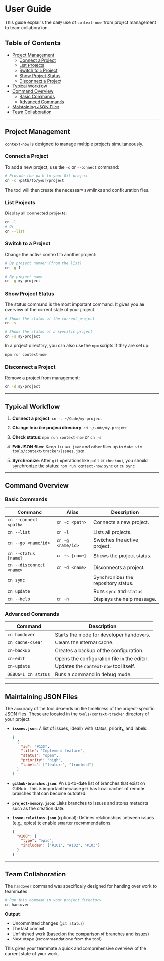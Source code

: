 # User Guide

This guide explains the daily use of `context-now`, from project management to team collaboration.

## Table of Contents
- [Project Management](#project-management)
  - [Connect a Project](#connect-a-project)
  - [List Projects](#list-projects)
  - [Switch to a Project](#switch-to-a-project)
  - [Show Project Status](#show-project-status)
  - [Disconnect a Project](#disconnect-a-project)
- [Typical Workflow](#typical-workflow)
- [Command Overview](#command-overview)
  - [Basic Commands](#basic-commands)
  - [Advanced Commands](#advanced-commands)
- [Maintaining JSON Files](#maintaining-json-files)
- [Team Collaboration](#team-collaboration)

---

## Project Management

`context-now` is designed to manage multiple projects simultaneously.

### Connect a Project
To add a new project, use the `-c` or `--connect` command:
```bash
# Provide the path to your Git project
cn -c /path/to/your/project
```
The tool will then create the necessary symlinks and configuration files.

### List Projects
Display all connected projects:
```bash
cn -l
# Or
cn --list
```

### Switch to a Project
Change the active context to another project:
```bash
# By project number (from the list)
cn -g 1

# By project name
cn -g my-project
```

### Show Project Status
The status command is the most important command. It gives you an overview of the current state of your project.
```bash
# Shows the status of the current project
cn -s

# Shows the status of a specific project
cn -s my-project
```
In a project directory, you can also use the `npm` scripts if they are set up:
```bash
npm run context-now
```

### Disconnect a Project
Remove a project from management:
```bash
cn -d my-project
```

---

## Typical Workflow

1.  **Connect a project**:
    `cn -c ~/Code/my-project`

2.  **Change into the project directory**:
    `cd ~/Code/my-project`

3.  **Check status**:
    `npm run context-now` or `cn -s`

4.  **Edit JSON files**:
    Keep `issues.json` and other files up to date.
    `vim tools/context-tracker/issues.json`

5.  **Synchronize**:
    After `git` operations like `pull` or `checkout`, you should synchronize the status:
    `npm run context-now:sync` or `cn sync`

---

## Command Overview

### Basic Commands
| Command | Alias | Description |
|---|---|---|
| `cn --connect <path>` | `cn -c <path>` | Connects a new project. |
| `cn --list` | `cn -l` | Lists all projects. |
| `cn --go <name/id>` | `cn -g <name/id>` | Switches the active project. |
| `cn --status [name]`| `cn -s [name]` | Shows the project status. |
| `cn --disconnect <name>`| `cn -d <name>` | Disconnects a project. |
| `cn sync` | | Synchronizes the repository status. |
| `cn update` | | Runs `sync` and `status`. |
| `cn --help` | `cn -h` | Displays the help message. |

### Advanced Commands
| Command | Description |
|---|---|
| `cn handover` | Starts the mode for developer handovers. |
| `cn cache-clear` | Clears the internal cache. |
| `cn-backup` | Creates a backup of the configuration. |
| `cn-edit` | Opens the configuration file in the editor. |
| `cn-update` | Updates the `context-now` tool itself. |
| `DEBUG=1 cn status` | Runs a command in debug mode. |

---

## Maintaining JSON Files

The accuracy of the tool depends on the timeliness of the project-specific JSON files. These are located in the `tools/context-tracker` directory of your project.

- **`issues.json`**:
  A list of issues, ideally with status, priority, and labels.
  ```json
  [
    {
      "id": "#123",
      "title": "Implement feature",
      "status": "open",
      "priority": "high",
      "labels": ["feature", "frontend"]
    }
  ]
  ```

- **`github-branches.json`**:
  An up-to-date list of branches that exist on GitHub. This is important because `git` has local caches of remote branches that can become outdated.

- **`project-memory.json`**:
  Links branches to issues and stores metadata such as the creation date.

- **`issue-relations.json`** (optional):
  Defines relationships between issues (e.g., epics) to enable smarter recommendations.
  ```json
  {
    "#100": {
      "type": "epic",
      "includes": ["#101", "#102", "#103"]
    }
  }
  ```

---

## Team Collaboration

The `handover` command was specifically designed for handing over work to teammates.
```bash
# Run this command in your project directory
cn handover
```
**Output:**
- Uncommitted changes (`git status`)
- The last commit
- Unfinished work (based on the comparison of branches and issues)
- Next steps (recommendations from the tool)

This gives your teammate a quick and comprehensive overview of the current state of your work.
